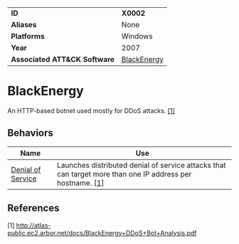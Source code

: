|||
|---------|------------------------|
|**ID**|**X0002**|
|**Aliases**|None|
|**Platforms**|Windows|
|**Year**| 2007 |
|**Associated ATT&CK Software**|[BlackEnergy](https://attack.mitre.org/software/S0089/)|

BlackEnergy
===========
An HTTP-based botnet used mostly for DDoS attacks. [[1]](#1)

Behaviors
---------
|Name|Use|
|---------------------|-------------------------------------------------------|
|[Denial of Service](https://github.com/MBCProject/mbc-markdown/blob/master/impact/denial-of-service.md) | Launches distributed denial of service attacks that can target more than one IP address per hostname. [[1]](#1)|

References
----------
<a name="1">[1]</a> http://atlas-public.ec2.arbor.net/docs/BlackEnergy+DDoS+Bot+Analysis.pdf
 